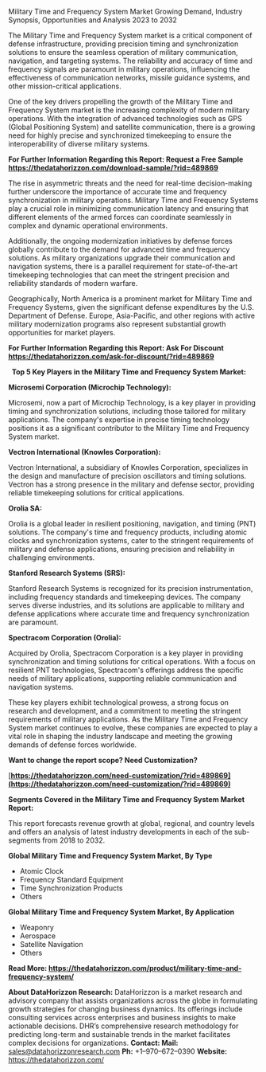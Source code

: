 ﻿Military Time and Frequency System Market Growing Demand, Industry Synopsis, Opportunities and Analysis 2023 to 2032

The Military Time and Frequency System market is a critical component of defense infrastructure, providing precision timing and synchronization solutions to ensure the seamless operation of military communication, navigation, and targeting systems. The reliability and accuracy of time and frequency signals are paramount in military operations, influencing the effectiveness of communication networks, missile guidance systems, and other mission-critical applications.

One of the key drivers propelling the growth of the Military Time and Frequency System market is the increasing complexity of modern military operations. With the integration of advanced technologies such as GPS (Global Positioning System) and satellite communication, there is a growing need for highly precise and synchronized timekeeping to ensure the interoperability of diverse military systems.

**For Further Information Regarding this Report: Request a Free Sample <https://thedatahorizzon.com/download-sample/?rid=489869>** 

The rise in asymmetric threats and the need for real-time decision-making further underscore the importance of accurate time and frequency synchronization in military operations. Military Time and Frequency Systems play a crucial role in minimizing communication latency and ensuring that different elements of the armed forces can coordinate seamlessly in complex and dynamic operational environments.

Additionally, the ongoing modernization initiatives by defense forces globally contribute to the demand for advanced time and frequency solutions. As military organizations upgrade their communication and navigation systems, there is a parallel requirement for state-of-the-art timekeeping technologies that can meet the stringent precision and reliability standards of modern warfare.

Geographically, North America is a prominent market for Military Time and Frequency Systems, given the significant defense expenditures by the U.S. Department of Defense. Europe, Asia-Pacific, and other regions with active military modernization programs also represent substantial growth opportunities for market players.

**For Further Information Regarding this Report: Ask For Discount <https://thedatahorizzon.com/ask-for-discount/?rid=489869>** 

` `**Top 5 Key Players in the Military Time and Frequency System Market:**

**Microsemi Corporation (Microchip Technology):**

Microsemi, now a part of Microchip Technology, is a key player in providing timing and synchronization solutions, including those tailored for military applications. The company's expertise in precise timing technology positions it as a significant contributor to the Military Time and Frequency System market.

**Vectron International (Knowles Corporation):**

Vectron International, a subsidiary of Knowles Corporation, specializes in the design and manufacture of precision oscillators and timing solutions. Vectron has a strong presence in the military and defense sector, providing reliable timekeeping solutions for critical applications.

**Orolia SA:**

Orolia is a global leader in resilient positioning, navigation, and timing (PNT) solutions. The company's time and frequency products, including atomic clocks and synchronization systems, cater to the stringent requirements of military and defense applications, ensuring precision and reliability in challenging environments.

**Stanford Research Systems (SRS):**

Stanford Research Systems is recognized for its precision instrumentation, including frequency standards and timekeeping devices. The company serves diverse industries, and its solutions are applicable to military and defense applications where accurate time and frequency synchronization are paramount.

**Spectracom Corporation (Orolia):**

Acquired by Orolia, Spectracom Corporation is a key player in providing synchronization and timing solutions for critical operations. With a focus on resilient PNT technologies, Spectracom's offerings address the specific needs of military applications, supporting reliable communication and navigation systems.

These key players exhibit technological prowess, a strong focus on research and development, and a commitment to meeting the stringent requirements of military applications. As the Military Time and Frequency System market continues to evolve, these companies are expected to play a vital role in shaping the industry landscape and meeting the growing demands of defense forces worldwide.

**Want to change the report scope? Need Customization?**

[**https://thedatahorizzon.com/need-customization/?rid=489869](https://thedatahorizzon.com/need-customization/?rid=489869)** 

**Segments Covered in the Military Time and Frequency System Market Report:**

This report forecasts revenue growth at global, regional, and country levels and offers an analysis of latest industry developments in each of the sub-segments from 2018 to 2032.

**Global Military Time and Frequency System Market, By Type**

- Atomic Clock
- Frequency Standard Equipment
- Time Synchronization Products
- Others

**Global Military Time and Frequency System Market, By Application**

- Weaponry
- Aerospace
- Satellite Navigation
- Others

**Read More: <https://thedatahorizzon.com/product/military-time-and-frequency-system/>** 

**About DataHorizzon Research:**DataHorizzon is a market research and advisory company that assists organizations across the globe in formulating growth strategies for changing business dynamics. Its offerings include consulting services across enterprises and business insights to make actionable decisions. DHR’s comprehensive research methodology for predicting long-term and sustainable trends in the market facilitates complex decisions for organizations.**Contact:Mail:** <sales@datahorizzonresearch.com> **Ph:** +1–970–672–0390**Website:** <https://thedatahorizzon.com/> 

